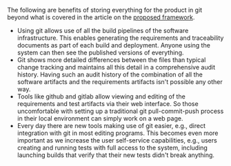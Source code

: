 The following are benefits of storing everything for the product in git beyond what is covered in the article on the [proposed framework](./why-use-cases-for-agile.md).

- Using git allows use of all the build pipelines of the software infrastructure. This enables generating the requirements and traceability documents as part of each build and deployment. Anyone using the system can then see the published versions of everything. 
- Git shows more detailed differences between the files than typical change tracking and maintains all this detail in a comprehensive audit history. Having such an audit history of the combination of all the software artifacts and the requirements artifacts isn't possible any other way. 
- Tools like github and gitlab allow viewing and editing of the requirements and test artifacts via their web interface. So those uncomfortable with setting up a traditional git pull-commit-push process in their local environment can simply work on a web page.
- Every day there are new tools making use of git easier, e.g., direct integration with git in most editing programs. This becomes even more important as we increase the user self-service capabilities, e.g., users creating and running tests with full access to the system, including launching builds that verify that their new tests didn't break anything.  